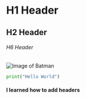 # H1 Header
## H2 Header
###### H6 Header

![Image of Batman](https://octodex.github.com/images/godotocat.png)



``` python
print("Hello World")
```













#### I learned how to add headers
